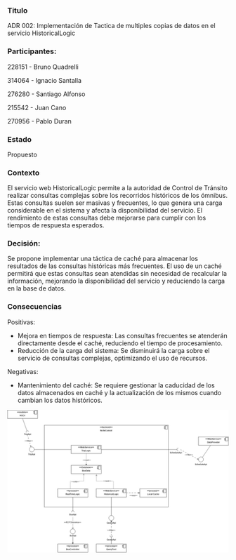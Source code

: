### Titulo
ADR 002: Implementación de Tactica de multiples copias de datos en el servicio HistoricalLogic

### Participantes: 

228151 - Bruno Quadrelli

314064 - Ignacio Santalla

276280 - Santiago Alfonso

215542 - Juan Cano

270956 - Pablo Duran

### Estado
Propuesto

### Contexto
El servicio web HistoricalLogic permite a la autoridad de Control de Tránsito realizar consultas complejas sobre los recorridos históricos de los ómnibus. Estas consultas suelen ser masivas y frecuentes, lo que genera una carga considerable en el sistema y afecta la disponibilidad del servicio. El rendimiento de estas consultas debe mejorarse para cumplir con los tiempos de respuesta esperados.

### Decisión:
Se propone implementar una táctica de caché para almacenar los resultados de las consultas históricas más frecuentes. El uso de un caché permitirá que estas consultas sean atendidas sin necesidad de recalcular la información, mejorando la disponibilidad del servicio y reduciendo la carga en la base de datos.

### Consecuencias
Positivas:
- Mejora en tiempos de respuesta: Las consultas frecuentes se atenderán directamente desde el caché, reduciendo el tiempo de procesamiento.
- Reducción de la carga del sistema: Se disminuirá la carga sobre el servicio de consultas complejas, optimizando el uso de recursos.

Negativas: 
- Mantenimiento del caché: Se requiere gestionar la caducidad de los datos almacenados en caché y la actualización de los mismos cuando cambian los datos históricos.

![imagen2](../images/ADR2.jpg)